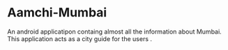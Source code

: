 # Aamchi-Mumbai
An android applicatipon containg almost all the information about Mumbai. This application acts as a city guide for the users .
